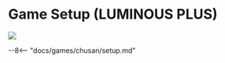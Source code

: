 # Game Setup (LUMINOUS PLUS)
<img src="/img/chunithm/sdhd/luminousplus.png">

--8<-- "docs/games/chusan/setup.md"
